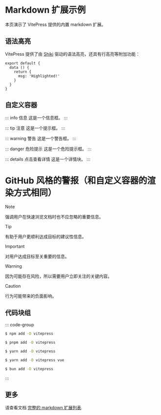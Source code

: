 # Markdown 扩展示例

本页演示了 VitePress 提供的内置 markdown 扩展。

## 语法高亮

VitePress 提供了由 [Shiki](https://github.com/shikijs/shiki) 驱动的语法高亮，还具有行高亮等附加功能：

```js{4}
export default {
  data () {
    return {
      msg: 'Highlighted!'
    }
  }
}
```

## 自定义容器

::: info 信息
这是一个信息框。
:::

::: tip 注意
这是一个提示框。
:::

::: warning 警告
这是一个警告框。
:::

::: danger 危险提示
这是一个危险提示框。
:::

::: details 点击查看详情
这是一个详情块。
:::

# GitHub 风格的警报（和自定义容器的渲染方式相同）

> [!NOTE]
> 强调用户在快速浏览文档时也不应忽略的重要信息。

> [!TIP]
> 有助于用户更顺利达成目标的建议性信息。

> [!IMPORTANT]
> 对用户达成目标至关重要的信息。

> [!WARNING]
> 因为可能存在风险，所以需要用户立即关注的关键内容。

> [!CAUTION]
> 行为可能带来的负面影响。

## 代码块组

::: code-group

```sh [npm]
$ npm add -D vitepress
```

```sh [pnpm]
$ pnpm add -D vitepress
```

```sh [yarn]
$ yarn add -D vitepress
```

```sh [yarn (pnp)]
$ yarn add -D vitepress vue
```

```sh [bun]
$ bun add -D vitepress
```

:::

## 更多

请查看文档 [完整的 markdown 扩展列表](https://vitepress.dev/guide/markdown).

